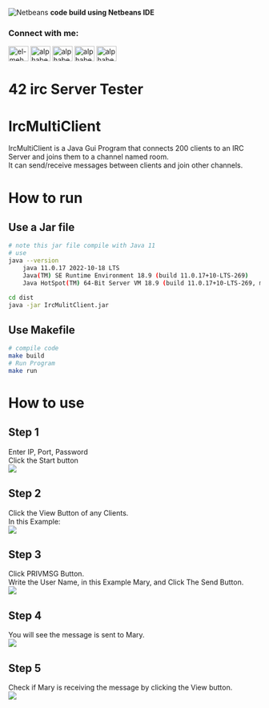 ![Netbeans](https://github.com/bennamrouche/ircMultiClient/assets/107180422/dfafeef3-c817-4a35-825c-e6f47ce429a7)  <b>  code build using  Netbeans IDE  </b>

<h3 align="left">Connect with me:</h3>
<p align="left">
<a href="https://linkedin.com/in/el-mehdi-bennamrouche" target="blank"><img align="center" src="https://raw.githubusercontent.com/rahuldkjain/github-profile-readme-generator/master/src/images/icons/Social/linked-in-alt.svg" alt="el-mehdi-bennamrouche" height="30" width="40" /></a>
<a href="https://fb.com/alphaben.dev" target="blank"><img align="center" src="https://raw.githubusercontent.com/rahuldkjain/github-profile-readme-generator/master/src/images/icons/Social/facebook.svg" alt="alphaben.dev" height="30" width="40" /></a>
<a href="https://instagram.com/alphaben.dev" target="blank"><img align="center" src="https://raw.githubusercontent.com/rahuldkjain/github-profile-readme-generator/master/src/images/icons/Social/instagram.svg" alt="alphaben.dev" height="30" width="40" /></a>
<a href="https://www.hackerrank.com/alphaben0" target="blank"><img align="center" src="https://raw.githubusercontent.com/rahuldkjain/github-profile-readme-generator/master/src/images/icons/Social/hackerrank.svg" alt="alphaben0" height="30" width="40" /></a>
<a href="https://www.leetcode.com/alphaben" target="blank"><img align="center" src="https://raw.githubusercontent.com/rahuldkjain/github-profile-readme-generator/master/src/images/icons/Social/leet-code.svg" alt="alphaben" height="30" width="40" /></a>
</p>

# 42 irc Server Tester  
# IrcMultiClient  
IrcMultiClient is a Java Gui Program that connects 200 clients to an IRC Server and joins them to a channel named room.  
It can send/receive messages between clients and join other channels.

# How to run  
## Use a Jar file
```bash
# note this jar file compile with Java 11
# use
java --version
    java 11.0.17 2022-10-18 LTS
    Java(TM) SE Runtime Environment 18.9 (build 11.0.17+10-LTS-269)
    Java HotSpot(TM) 64-Bit Server VM 18.9 (build 11.0.17+10-LTS-269, mixed mode)

cd dist  
java -jar IrcMulitClient.jar
```

## Use Makefile
```bash
# compile code
make build
# Run Program
make run
```

# How to use  
## Step 1
Enter IP, Port, Password  
Click the Start button  
![](https://github.com/bennamrouche/ircMultiClient/blob/master/image/step1.png)

## Step 2
Click the View Button of any Clients.  
In this Example:  
![](https://github.com/bennamrouche/ircMultiClient/blob/master/image/step2.png)

## Step 3
Click PRIVMSG Button.  
Write the User Name, in this Example Mary, and Click The Send Button.  
![](https://github.com/bennamrouche/ircMultiClient/blob/master/image/step3.png)

## Step 4
You will see the message is sent to Mary.  
![](https://github.com/bennamrouche/ircMultiClient/blob/master/image/step4.png)

## Step 5
Check if Mary is receiving the message by clicking the View button.  
![](https://github.com/bennamrouche/ircMultiClient/blob/master/image/step5.png)
```

